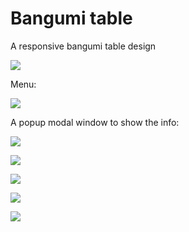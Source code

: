 # Bangumi table
A responsive bangumi table design

![](https://github.com/0q0/bangumi-table/blob/master/readme_image/size_s.png)

Menu:

![](https://github.com/0q0/bangumi-table/blob/master/readme_image/size_s_menu.png)

A popup modal window to show the info:

![](https://github.com/0q0/bangumi-table/blob/master/readme_image/size_s_pop.png)

![](https://github.com/0q0/bangumi-table/blob/master/readme_image/size_m.png)

![](https://github.com/0q0/bangumi-table/blob/master/readme_image/size_l.png)

![](https://github.com/0q0/bangumi-table/blob/master/readme_image/size_xl.png)

![](https://github.com/0q0/bangumi-table/blob/master/readme_image/size_xxl.png)

